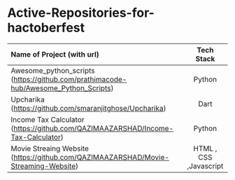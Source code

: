 # Active-Repositories-for-hactoberfest

| Name of Project (with url)|  Tech Stack     |
| :---        |    :----:   | 
|Awesome_python_scripts (https://github.com/prathimacode-hub/Awesome_Python_Scripts)      | Python  |
| Upcharika (https://github.com/smaranjitghose/Upcharika)  | Dart  |
| Income Tax Calculator (https://github.com/QAZIMAAZARSHAD/Income-Tax-Calculator) | Python |
| Movie Streaing Website (https://github.com/QAZIMAAZARSHAD/Movie-Streaming-Website) | HTML , CSS ,Javascript|
